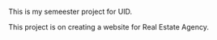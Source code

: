 This is my semeester project for UID.

This project is on creating a website for Real Estate Agency.
